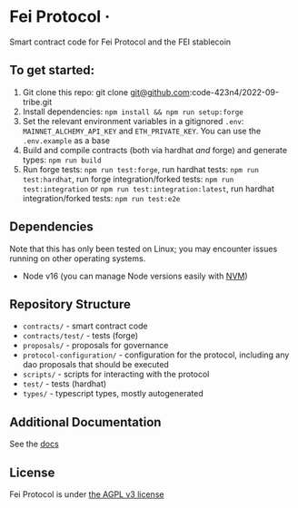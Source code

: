 # Fei Protocol ·

Smart contract code for Fei Protocol and the FEI stablecoin

## To get started:

1. Git clone this repo: git clone git@github.com:code-423n4/2022-09-tribe.git
2. Install dependencies: `npm install && npm run setup:forge`
3. Set the relevant environment variables in a gitignored `.env`: `MAINNET_ALCHEMY_API_KEY` and `ETH_PRIVATE_KEY`. You can use the `.env.example` as a base
4. Build and compile contracts (both via hardhat *and* forge) and generate types: `npm run build`
5. Run forge tests: `npm run test:forge`, run hardhat tests: `npm run test:hardhat`, run forge integration/forked tests: `npm run test:integration` or `npm run test:integration:latest`, run hardhat integration/forked tests: `npm run test:e2e`

## Dependencies

Note that this has only been tested on Linux; you may encounter issues running on other operating systems.

- Node v16 (you can manage Node versions easily with [NVM](https://github.com/nvm-sh/nvm))

## Repository Structure

- `contracts/` - smart contract code
- `contracts/test/` - tests (forge)
- `proposals/` - proposals for governance
- `protocol-configuration/` - configuration for the protocol, including any dao proposals that should be executed
- `scripts/` - scripts for interacting with the protocol
- `test/` - tests (hardhat)
- `types/` - typescript types, mostly autogenerated

## Additional Documentation

See the [docs](https://docs.fei.money)

## License

Fei Protocol is under [the AGPL v3 license](https://github.com/fei-protocol/fei-protocol-core/tree/7160dda163d45e6d6c7092ef021c365e0031a71f/LICENSE.md)
